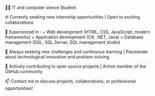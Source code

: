 👨‍💻 IT and computer sience Student

🌐 Currently seeking new internship opportunities | Open to exciting collaborations

💼 Experienced in : 
      +  Web development (HTML, CSS, JavaScript, modern frameworks)
      +  Application development (C#, .NET, Java)
      +  Database management (SQL, SQL Server, SQL management studio)

🔧 Always seeking new challenges and continuous learning | Passionate about technological innovation and problem-solving

🚀 Actively contributing to open source projects | Active member of the GitHub community

📫 Contact me to discuss projects, collaborations, or professional opportunities!

<!---
Racketteu/Racketteu is a ✨ special ✨ repository because its `README.md` (this file) appears on your GitHub profile.
You can click the Preview link to take a look at your changes.
--->
